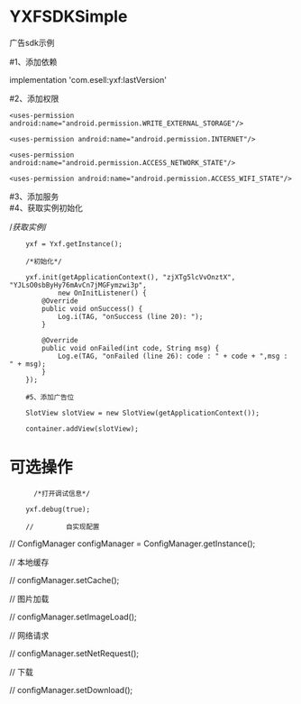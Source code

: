 # YXFSDKSimple
广告sdk示例

#1、添加依赖

implementation 'com.esell:yxf:lastVersion'

#2、添加权限

<uses-permission android:name="android.permission.READ_EXTERNAL_STORAGE"/>

    <uses-permission android:name="android.permission.WRITE_EXTERNAL_STORAGE"/>
    
    <uses-permission android:name="android.permission.INTERNET"/>
    
    <uses-permission android:name="android.permission.ACCESS_NETWORK_STATE"/>
    
    <uses-permission android:name="android.permission.ACCESS_WIFI_STATE"/>
    
 #3、添加服务  
         <service
            android:name="com.esell.component_mqtt.EsellMqttService"
            android:process=":mqtt" />
 #4、获取实例初始化
 
  /*获取实例*/
  
        yxf = Yxf.getInstance();
        
        /*初始化*/
        
        yxf.init(getApplicationContext(), "zjXTg5lcVvOnztX", "YJLsO0sbByHy76mAvCn7jMGFymzwi3p",
                new OnInitListener() {
            @Override
            public void onSuccess() {
                Log.i(TAG, "onSuccess (line 20): ");
            }

            @Override
            public void onFailed(int code, String msg) {
                Log.e(TAG, "onFailed (line 26): code : " + code + ",msg : " + msg);
            }
        });
        
        #5、添加广告位
        
        SlotView slotView = new SlotView(getApplicationContext());
        
        container.addView(slotView);
        
  # 可选操作
  
          /*打开调试信息*/
          
        yxf.debug(true);
        
        //        自实现配置
        
//        ConfigManager configManager = ConfigManager.getInstance();

//        本地缓存

//        configManager.setCache();

//        图片加载

//        configManager.setImageLoad();

//        网络请求

//        configManager.setNetRequest();

//        下载

//        configManager.setDownload();
        
